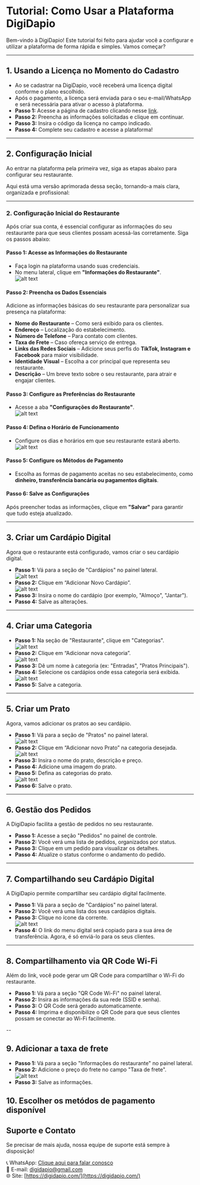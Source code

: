 # **Tutorial: Como Usar a Plataforma DigiDapio**

Bem-vindo à DigiDapio! Este tutorial foi feito para ajudar você a configurar e utilizar a plataforma de forma rápida e simples. Vamos começar?

---

## **1. Usando a Licença no Momento do Cadastro**

- Ao se cadastrar na DigiDapio, você receberá uma licença digital conforme o plano escolhido.  
- Após o pagamento, a licença será enviada para o seu e-mail/WhatsApp e será necessária para ativar o acesso à plataforma.  
- **Passo 1:** Acesse a página de cadastro clicando nesse [link](https://www.digidapio.com/cadastrar).  
- **Passo 2:** Preencha as informações solicitadas e clique em continuar.  
- **Passo 3:** Insira o código da licença no campo indicado.  
- **Passo 4:** Complete seu cadastro e acesse a plataforma!  

---

## **2. Configuração Inicial**

Ao entrar na plataforma pela primeira vez, siga as etapas abaixo para configurar seu restaurante.  

Aqui está uma versão aprimorada dessa seção, tornando-a mais clara, organizada e profissional:  

---

### **2. Configuração Inicial do Restaurante**  

Após criar sua conta, é essencial configurar as informações do seu restaurante para que seus clientes possam acessá-las corretamente. Siga os passos abaixo:  

#### **Passo 1: Acesse as Informações do Restaurante**  
- Faça login na plataforma usando suas credenciais.  
- No menu lateral, clique em **"Informações do Restaurante"**.  
  ![alt text](image-12.png)  

#### **Passo 2: Preencha os Dados Essenciais**  
Adicione as informações básicas do seu restaurante para personalizar sua presença na plataforma:  
- **Nome do Restaurante** – Como será exibido para os clientes.  
- **Endereço** – Localização do estabelecimento.  
- **Número de Telefone** – Para contato com clientes.  
- **Taxa de Frete** – Caso ofereça serviço de entrega.  
- **Links das Redes Sociais** – Adicione seus perfis do **TikTok, Instagram e Facebook** para maior visibilidade.  
- **Identidade Visual** – Escolha a cor principal que representa seu restaurante.  
- **Descrição** – Um breve texto sobre o seu restaurante, para atrair e engajar clientes.  

#### **Passo 3: Configure as Preferências do Restaurante**  
- Acesse a aba **"Configurações do Restaurante"**.  
  ![alt text](image-13.png)  

#### **Passo 4: Defina o Horário de Funcionamento**  
- Configure os dias e horários em que seu restaurante estará aberto.  
  ![alt text](image-14.png)  

#### **Passo 5: Configure os Métodos de Pagamento**  
- Escolha as formas de pagamento aceitas no seu estabelecimento, como **dinheiro, transferência bancária ou pagamentos digitais**.  

#### **Passo 6: Salve as Configurações**  
Após preencher todas as informações, clique em **"Salvar"** para garantir que tudo esteja atualizado.  

---

## **3. Criar um Cardápio Digital**

Agora que o restaurante está configurado, vamos criar o seu cardápio digital.  

- **Passo 1:** Vá para a seção de "Cardápios" no painel lateral.  
  ![alt text](image-1.png)  
- **Passo 2:** Clique em “Adicionar Novo Cardápio”.  
  ![alt text](image-2.png)  
- **Passo 3:** Insira o nome do cardápio (por exemplo, "Almoço", "Jantar").  
- **Passo 4:** Salve as alterações.  

---

## **4. Criar uma Categoria**

- **Passo 1:** Na seção de "Restaurante", clique em "Categorias".  
  ![alt text](image-4.png)  
- **Passo 2:** Clique em “Adicionar nova categoria”.  
  ![alt text](image-5.png)  
- **Passo 3:** Dê um nome à categoria (ex: "Entradas", "Pratos Principais").  
- **Passo 4:** Selecione os cardápios onde essa categoria será exibida.  
  ![alt text](image-8.png)  
- **Passo 5:** Salve a categoria.  

---

## **5. Criar um Prato**

Agora, vamos adicionar os pratos ao seu cardápio.  

- **Passo 1:** Vá para a seção de "Pratos" no painel lateral.  
  ![alt text](image-6.png)  
- **Passo 2:** Clique em “Adicionar novo Prato” na categoria desejada.  
  ![alt text](image-7.png)  
- **Passo 3:** Insira o nome do prato, descrição e preço.  
- **Passo 4:** Adicione uma imagem do prato.  
- **Passo 5:** Defina as categorias do prato.  
  ![alt text](image-10.png)  
- **Passo 6:** Salve o prato.  

---

## **6. Gestão dos Pedidos**

A DigiDapio facilita a gestão de pedidos no seu restaurante.  

- **Passo 1:** Acesse a seção "Pedidos" no painel de controle.  
- **Passo 2:** Você verá uma lista de pedidos, organizados por status.  
- **Passo 3:** Clique em um pedido para visualizar os detalhes.  
- **Passo 4:** Atualize o status conforme o andamento do pedido.  

---

## **7. Compartilhando seu Cardápio Digital**

A DigiDapio permite compartilhar seu cardápio digital facilmente.  

- **Passo 1:** Vá para a seção de "Cardápios" no painel lateral.  
- **Passo 2:** Você verá uma lista dos seus cardápios digitais.  
- **Passo 3:** Clique no ícone da corrente.  
  ![alt text](image-11.png)  
- **Passo 4:** O link do menu digital será copiado para a sua área de transferência. Agora, é só enviá-lo para os seus clientes.  

---

## **8. Compartilhamento via QR Code Wi-Fi**

Além do link, você pode gerar um QR Code para compartilhar o Wi-Fi do restaurante.  

- **Passo 1:** Vá para a seção "QR Code Wi-Fi" no painel lateral.  
- **Passo 2:** Insira as informações da sua rede (SSID e senha).  
- **Passo 3:** O QR Code será gerado automaticamente.  
- **Passo 4:** Imprima e disponibilize o QR Code para que seus clientes possam se conectar ao Wi-Fi facilmente.  

--

## **9. Adicionar a taxa de frete**

- **Passo 1:** Vá para a seção "Informações do restaurante" no painel lateral.  
- **Passo 2:** Adicione o preço do frete no campo "Taxa de frete".  
![alt text](image.png)
- **Passo 3:** Salve as informações.  

## **10. Escolher os metódos de pagamento disponível**

## **Suporte e Contato**

Se precisar de mais ajuda, nossa equipe de suporte está sempre à disposição!  

📞 WhatsApp: [Clique aqui para falar conosco](https://api.whatsapp.com/send/?phone=955541123)  
📧 E-mail: [digidapio@gmail.com](mailto:digidapio@gmail.com)  
🌐 Site: [https://digidapio.com/](https://digidapio.com/)  